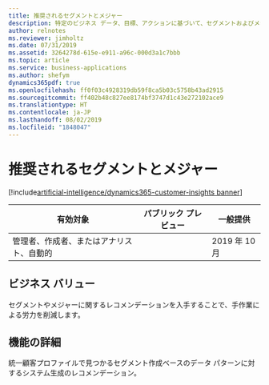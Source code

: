 ```yaml
---
title: 推奨されるセグメントとメジャー
description: 特定のビジネス データ、目標、アクションに基づいて、セグメントおよびメジャーに関する状況に応じたレコメンデーションを提供します。
author: relnotes
ms.reviewer: jimholtz
ms.date: 07/31/2019
ms.assetid: 3264278d-615e-e911-a96c-000d3a1c7bbb
ms.topic: article
ms.service: business-applications
ms.author: shefym
dynamics365pdf: true
ms.openlocfilehash: ff0f03c4928319db59f8ca5b03c5758b43ad2915
ms.sourcegitcommit: ff402b48c827ee8174bf3747d1c43e272102ace9
ms.translationtype: HT
ms.contentlocale: ja-JP
ms.lasthandoff: 08/02/2019
ms.locfileid: "1848047"
---
```

# <a name="recommended-segments-and-measures"></a>推奨されるセグメントとメジャー
[!include[artificial-intelligence/dynamics365-customer-insights banner](../includes/artificial-intelligence/dynamics365-customer-insights.md)]

| 有効対象    |  パブリック プレビュー | 一般提供 | 
| ---------- | ---------- |---------- |
|管理者、作成者、またはアナリスト、自動的|| 2019 年 10 月|


## <a name="business-value"></a>ビジネス バリュー
<!-- bv start -->
セグメントやメジャーに関するレコメンデーションを入手することで、手作業による労力を削減します。  

<!-- bv end -->



## <a name="feature-details"></a>機能の詳細
<!--feature detail start -->
統一顧客プロファイルで見つかるセグメント作成ベースのデータ パターンに対するシステム生成のレコメンデーション。
<!--feature detail end -->











